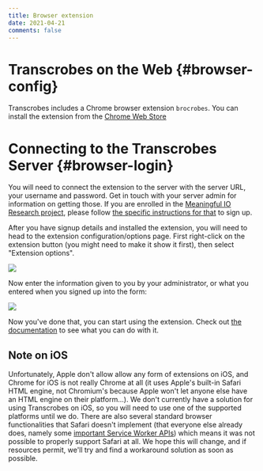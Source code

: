 ```yaml
---
title: Browser extension
date: 2021-04-21
comments: false
---
```


# Transcrobes on the Web {#browser-config}

Transcrobes includes a Chrome browser extension `brocrobes`. You can install the extension from the [Chrome Web Store](https://chrome.google.com/webstore/detail/brocrobes/akeangohpdjllngpjiodmebgfhejbbpo?hl=en-GB)


# Connecting to the Transcrobes Server {#browser-login}

You will need to connect the extension to the server with the server URL, your username and password. Get in touch with your server admin for information on getting those. If you are enrolled in the [Meaningful IO Research project](/page/meaningful-io/home), please follow [the specific instructions for that](/page/meaningful-io/experiment) to sign up.

After you have signup details and installed the extension, you will need to head to the extension configuration/options page. First right-click on the extension button (you might need to make it show it first), then select "Extension options".

<img style="max-width:70%" src="/img/configure/brocrobes-init1.png"/>

Now enter the information given to you by your administrator, or what you entered when you signed up into the form:

<img style="max-width:60%" src="/img/configure/brocrobes-init2.png"/>

Now you've done that, you can start using the extension. Check out [the documentation](/page/software/learn/brocrobes) to see what you can do with it.

## Note on iOS

Unfortunately, Apple don't allow allow any form of extensions on iOS, and Chrome for iOS is not really Chrome at all (it uses Apple's built-in Safari HTML engine, not Chromium's because Apple won't let anyone else have an HTML engine on their platform...). We don't currently have a solution for using Transcrobes on iOS, so you will need to use one of the supported platforms until we do. There are also several standard browser functionalities that Safari doesn't implement (that everyone else already does, namely some [important Service Worker APIs](https://developer.mozilla.org/en-US/docs/Web/API/Client/postMessage)) which means it was not possible to properly support Safari at all. We hope this will change, and if resources permit, we'll try and find a workaround solution as soon as possible.
